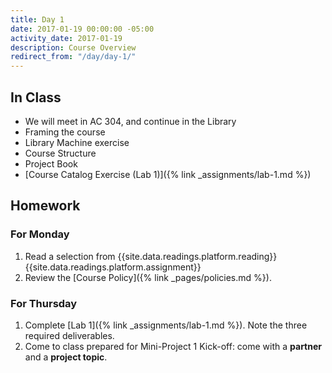 ```yaml
---
title: Day 1
date: 2017-01-19 00:00:00 -05:00
activity_date: 2017-01-19
description: Course Overview
redirect_from: "/day/day-1/"
---
```


## In Class

* We will meet in AC 304, and continue in the Library
* Framing the course
* Library Machine exercise
* Course Structure
* Project Book
* [Course Catalog Exercise (Lab 1)]({% link _assignments/lab-1.md %})


## Homework

### For Monday

1. Read a selection from {{site.data.readings.platform.reading}}{{site.data.readings.platform.assignment}}
2. Review the [Course Policy]({% link _pages/policies.md %}).


### For Thursday

1. Complete [Lab 1]({% link _assignments/lab-1.md %}). Note the three required deliverables.
2. Come to class prepared for Mini-Project 1 Kick-off: come with a **partner** and a **project topic**.

